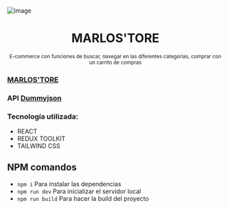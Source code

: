 ![image](https://github.com/MarlonSuyuc/e-commerce/assets/77357564/7be78cf9-6477-406a-be43-e14b93361502)
<div align="center">
<h1> MARLOS'TORE </h1>
<small>E-commerce con funciones de  buscar, navegar en las diferentes categorias, comprar con un carrito de compras</small></div>

### [MARLOS'TORE](https://marlostore.vercel.app/ "MARLOS'TORE") 

### API [Dummyjson](https://dummyjson.com/ "API dummyjson") 

### Tecnología utilizada:
* REACT
* REDUX TOOLKIT
* TAILWIND CSS

## NPM comandos
* `npm i`  Para instalar las dependencias 
* `npm run dev`  Para inicializar el servidor local
* `npm run build`  Para hacer la build del proyecto

